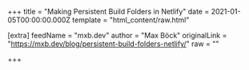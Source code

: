 
+++
title = "Making Persistent Build Folders in Netlify"
date = 2021-01-05T00:00:00.000Z
template = "html_content/raw.html"

[extra]
feedName = "mxb.dev"
author = "Max Böck"
originalLink = "https://mxb.dev/blog/persistent-build-folders-netlify/"
raw = ""

+++

